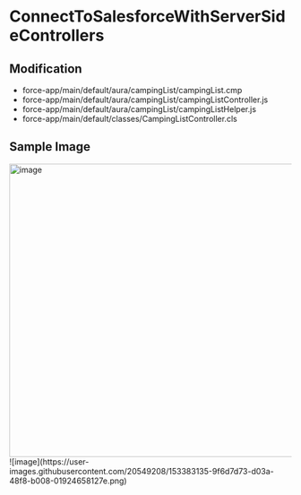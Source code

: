 # ConnectToSalesforceWithServerSideControllers

## Modification
- force-app/main/default/aura/campingList/campingList.cmp
- force-app/main/default/aura/campingList/campingListController.js
- force-app/main/default/aura/campingList/campingListHelper.js
- force-app/main/default/classes/CampingListController.cls

## Sample Image
<img width="523" alt="image" src="https://user-images.githubusercontent.com/20549208/153383097-8cd25cb7-f792-41d7-a761-4ae73f4c976b.png">  
![image](https://user-images.githubusercontent.com/20549208/153383135-9f6d7d73-d03a-48f8-b008-01924658127e.png)
